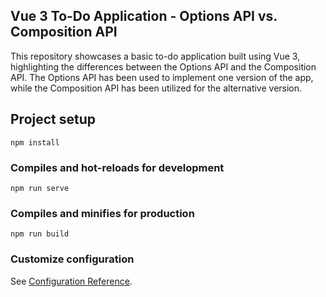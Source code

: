 ## Vue 3 To-Do Application - Options API vs. Composition API

This repository showcases a basic to-do application built using Vue 3, highlighting the differences between the Options API and the Composition API. The Options API has been used to implement one version of the app, while the Composition API has been utilized for the alternative version.

## Project setup
```
npm install
```

### Compiles and hot-reloads for development
```
npm run serve
```

### Compiles and minifies for production
```
npm run build
```

### Customize configuration
See [Configuration Reference](https://cli.vuejs.org/config/).
